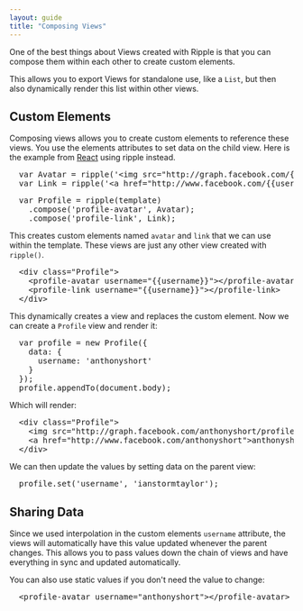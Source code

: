 ```yaml
---
layout: guide
title: "Composing Views"
---
```


<p class="Copy-lead">One of the best things about Views created with Ripple is that you can compose them within each other to create custom elements.</p>

This allows you to export Views for standalone use, like a `List`, but then also dynamically render this list within other views.

## Custom Elements

Composing views allows you to create custom elements to reference these views. You use the elements attributes to set data on the child view. Here is the example from [React](http://facebook.github.io/react/docs/multiple-components.html) using ripple instead.

<pre class="Code" data-language="js">
  var Avatar = ripple('&lt;img src="http://graph.facebook.com/&#123;&#123;username}}/profile" />');
  var Link = ripple('&lt;a href="http://www.facebook.com/&#123;&#123;username}}">&#123;&#123;username}}&lt;/a>');
</pre>

<pre class="Code" data-language="js">
  var Profile = ripple(template)
    .compose('profile-avatar', Avatar);
    .compose('profile-link', Link);
</pre>

This creates custom elements named `avatar` and `link` that we can use within the template. These views are just any other view created with `ripple()`.

<pre class="Code" data-language="html">
  &lt;div class="Profile">
    &lt;profile-avatar username="&#123;&#123;username}}">&lt;/profile-avatar>
    &lt;profile-link username="&#123;&#123;username}}">&lt;/profile-link>
  &lt;/div>
</pre>

This dynamically creates a view and replaces the custom element. Now we can create a `Profile` view and render it:

<pre class="Code" data-language="js">
  var profile = new Profile({
    data: {
      username: 'anthonyshort'
    }
  });
  profile.appendTo(document.body);
</pre>

Which will render:

<pre class="Code" data-language="html">
  &lt;div class="Profile">
    &lt;img src="http://graph.facebook.com/anthonyshort/profile" />
    &lt;a href="http://www.facebook.com/anthonyshort">anthonyshort&lt;/a>
  &lt;/div>
</pre>

We can then update the values by setting data on the parent view:

<pre class="Code" data-language="js">
  profile.set('username', 'ianstormtaylor');
</pre>

## Sharing Data

Since we used interpolation in the custom elements `username` attribute, the views will automatically have this value updated whenever the parent changes. This allows you to pass values down the chain of views and have everything in sync and updated automatically.

You can also use static values if you don't need the value to change:

<pre class="Code" data-language="html">
  &lt;profile-avatar username="anthonyshort">&lt;/profile-avatar>
</pre>

